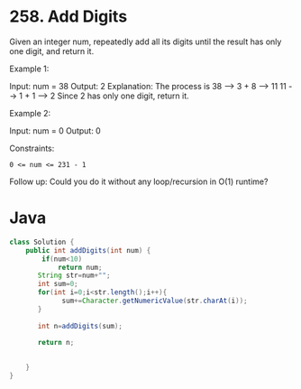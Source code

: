 # 258. Add Digits

Given an integer num, repeatedly add all its digits until the result has only one digit, and return it.

 

Example 1:

Input: num = 38
Output: 2
Explanation: The process is
38 --> 3 + 8 --> 11
11 --> 1 + 1 --> 2 
Since 2 has only one digit, return it.

Example 2:

Input: num = 0
Output: 0

 

Constraints:

    0 <= num <= 231 - 1

 

Follow up: Could you do it without any loop/recursion in O(1) runtime?
# Java
```java
class Solution {
    public int addDigits(int num) {
        if(num<10)
            return num;
       String str=num+"";
       int sum=0;
       for(int i=0;i<str.length();i++){
             sum+=Character.getNumericValue(str.charAt(i));
       }
    
       int n=addDigits(sum);

       return n;
       
        
    }
}

```
